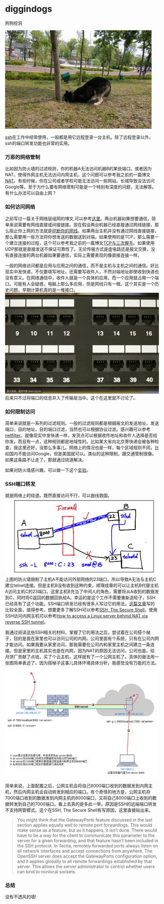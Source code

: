 # diggindogs
狗狗挖洞


![](https://raw.githubusercontent.com/qc1iu/diggindogs/master/screenshots/dog.jpg)



[ssh](https://en.wikipedia.org/wiki/Secure_Shell)在工作中经常使用，一般都是用它远程登录一台主机。除了远程登录以外，ssh的端口转发功能也非常的实用。

### 万恶的网络管制

比如因为防火墙的过滤规则，你的机器A无法访问机器B的某些端口。或者因为NAT，使得外网主机无法访问内网主机，这个问题可以参考我之前的一篇博文[NAT](http://qc1iu.org/2017/08/nat.html)。有些时候，你在公司或者学校可能无法访问一些网站。长城导致没法访问Google等。至于为什么要有网络管制可能是一个特别有深度的问题，无法解答。有什么办法可以自由上网？


### 如何访问网络

之前写过一篇关于网络层组网的博文,可以参考[这里](http://qc1iu.org/2017/07/ip.html)。两台机器如果想要通信，简单来说需要有网线直接或间接链接。现在假设两台机器已经直接通过网线链接，那么阻止你上网的方法就是[挖断你的网线](https://www.zhihu.com/question/30722814)。如果两台主机并没有通过网线直接链接，那么需要用一些方法将你想发送的数据送到对端。如果使用的是TCP，那么需要一个建立连接的过程，这个可以参考我之前的一篇博文[TCP与三次握手](http://qc1iu.org/2017/07/tcp.html)。如果使用UDP那就是直接发送不保证可靠性了。无论传输方式是虚电路还是报文交换，没有直接连接的两台机器如果要通信，实际上需要表现的像直接连接一样。

一般的网络访问都是应用与应用之间的通信，而不是主机与主机之间的通信。好比现实中发快递，不仅要填写地址，还需要写收件人，不然对端地址即使收到快递也没有意义。在网络通信中，收件人就是一个具体的应用，而一个应用就占用一个端口。可能有人会疑惑，电脑上那么多应用，但是网线只有一根。这个其实是一个历史问题，早期计算机真的是一堆接口。
![](https://raw.githubusercontent.com/qc1iu/diggindogs/master/screenshots/ssh-port.jpg)
后来只不过将端口的信息并入了传输层当中。这个在这里就不讨论了。


### 如何限制访问

简单来说就是一系列的过滤规则。一般的过滤规则都是根据报文的发送地址，发送端口，目的地址，目的端口过滤，当然也可以根据协议过滤。感兴趣可以参考[netfilter](http://www.netfilter.org/)。就像现实中发快递一样，发货点可以根据收件地址和收件人选择是否给你发。而且有一点，这种规则都是地域性的。比如某大省向北京寄快递会被各种检查，我这里还好，没那么多事儿。网络上的情况也是一样，每个区域规则不同，比如国内不能访问Google，但是美国就可以。类似的这种限制，跟交通管制很像。如果这条路不让走了，那就通过绕道解决。

如果对防火墙感兴趣，可以做一下这个[实验](http://www.cis.syr.edu/~wedu/seed/Labs_12.04/Networking/Firewall_Linux/Firewall_Linux.pdf)。


### SSH端口转发

就是网络上的绕道。既然直接访问不行，可以曲线救国。
![](https://raw.githubusercontent.com/qc1iu/diggindogs/master/screenshots/ssh-port-forwarding.png)
上图的防火墙限制了主机A不能访问外部网络的23端口，所以导致A无法与主机C建立telnet连接。但是主机B没有收到这种约束，顺理成章的可以让主机B代替主机A访问主机C的23端口。这里主机B充当了中间人的角色，需要将从A收到的数据发到C，同时将C返回的数据回执给A。幸运的是这个工作不需要重新造轮子，SSH已经具有了这个功能。SSH端口转发已经有很多人写过它的用法，[这篇文章](https://www.ibm.com/developerworks/cn/linux/l-cn-sshforward/)写的比较全面，值得参考。想要更多了解SSH可以参考[SSH, The Secure Shell](https://book.douban.com/subject/2299605/)。使用SSH访问内网主机可以参考[How to access a Linux server behind NAT via reverse SSH tunnel](http://xmodulo.com/access-linux-server-behind-nat-reverse-ssh-tunnel.html)。

我通过阅读这些SSH相关的材料，掌握了它的用法之后，尝试着在公司搭个梯子，目的是我在家里也可以访问公司的内网。公司里面有个系统，只有在公司内网才能访问。如果我要从家里访问，那我需要在公司内和家里主机之间建立一条连接。但是家里的主机其实也是在内网，因为NAT的原因无法访问，公司也是。给月饼厂贡献了点钱，买了个云主机，这样就有了一个公网主机了。具体的做法用一张图简单表述了，因为搭梯子这事儿具体环境具体分析，我感觉没有万能的方法。

![](https://raw.githubusercontent.com/qc1iu/diggindogs/master/screenshots/ssh.png)

简单来说，上面配置之后，公网主机会将自己8000端口收到的数据发到内网主机，然后内网主机会自动转发到相应的端口。有个奇怪的地方是，公网主机将7000端口收到的数据发到内网主机的8000端口，又将自己8000端口上收到的数据转发到自己的7000端口。看上去真的是多此一举。原因是SSH的远端端口转发不支持网管模式。这个在SSH, The Secure Shell有写原因，这里直接贴出来。

> You might think that the GatewayPorts feature discussed in the last section applies equally well to remote port forwardings. This would make sense as a feature, but as it happens, it isn’t done. There would have to be a way for the client to communicate this parameter to the server for a given forwarding, and that feature hasn’t been included in the SSH protocol. In Tectia, remotely forwarded ports always listen on all network interfaces and accept connections from anywhere. The OpenSSH server does accept the GatewayPorts configuration option, and it applies globally to all remote forwardings established by that server. This allows the server administrator to control whether users can bind to nonlocal sockets.


### 总结

没有不透风的墙!
